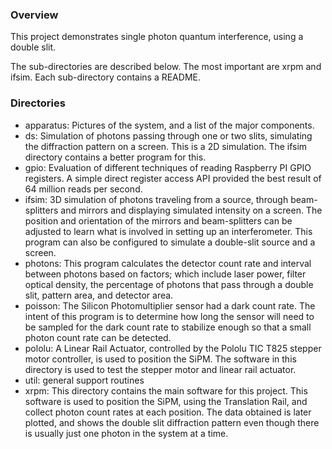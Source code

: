 ### Overview

This project demonstrates single photon quantum interference, using a double slit.

The sub-directories are described below. The most important are xrpm and ifsim.
Each sub-directory contains a README.

### Directories

* apparatus: Pictures of the system, and a list of the major components.
* ds: Simulation of photons passing through one or two slits, simulating the 
diffraction pattern on a screen. This is a 2D simulation. The ifsim directory
contains a better program for this.
* gpio: Evaluation of different techniques of reading Raspberry PI GPIO registers. A simple
direct register access API provided the best result of 64 million reads per second.
* ifsim: 3D simulation of photons traveling from a source, through beam-splitters and
mirrors and displaying simulated intensity on a screen. The position and orientation of the
mirrors and beam-splitters can be adjusted to learn what is involved in setting up
an interferometer. This program can also be configured to simulate a double-slit source
and a screen.
* photons: This program calculates the detector count rate and interval between photons 
based on factors; which include laser power, filter optical density, the percentage
of photons that pass through a double slit, pattern area, and detector area.
* poisson: The Silicon Photomultiplier sensor had a dark count rate. The
intent of this program is to determine how long the sensor will need to be sampled
for the dark count rate to stabilize enough so that a small photon count rate can be detected.
* pololu: A Linear Rail Actuator, controlled by the Pololu TIC T825 stepper motor controller,
is used to position the SiPM. The software in this directory is used to test the
stepper motor and linear rail actuator.
* util: general support routines
* xrpm: This directory contains the main software for this project. This software is used
to position the SiPM, using the Translation Rail, and collect photon count rates at each
position. The data obtained is later plotted, and shows the double slit diffraction pattern
even though there is usually just one photon in the system at a time.
